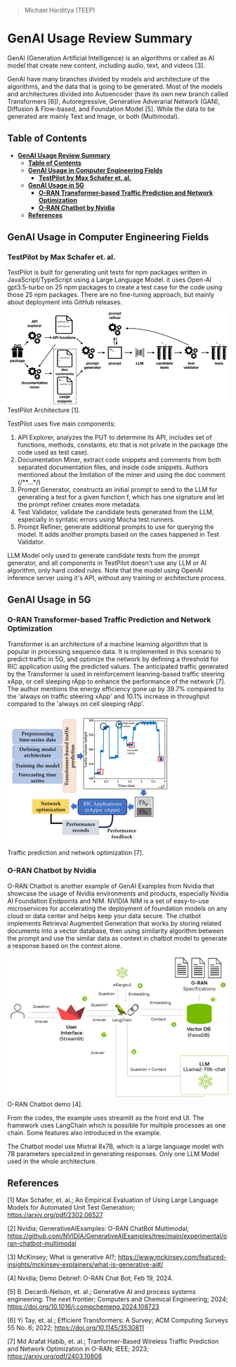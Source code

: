 > Michael Harditya (TEEP)
# **GenAI Usage Review Summary**
GenAI (Generation Artificial Intelligence) is an algorithms or called as AI model that create new content, including audio, text, and videos [3].

GenAI have many branches divided by models and architecture of the algorithms, and the data that is going to be generated. Most of the models and architectures divided into Autoencoder (have its own new branch called Transformers [6]), Autoregressive, Generative Adverarial Network (GAN), Diffusion & Flow-based, and Foundation Model [5]. While the data to be generated are mainly Text and Image, or both (Multimodal).

## **Table of Contents**
- [**GenAI Usage Review Summary**](#genai-usage-review-summary)
  - [**Table of Contents**](#table-of-contents)
  - [**GenAI Usage in Computer Engineering Fields**](#genai-usage-in-computer-engineering-fields)
    - [**TestPilot by Max Schafer et. al.**](#testpilot-by-max-schafer-et-al)
  - [**GenAI Usage in 5G**](#genai-usage-in-5g)
    - [**O-RAN Transformer-based Traffic Prediction and Network Optimization**](#o-ran-transformer-based-traffic-prediction-and-network-optimization)
    - [**O-RAN Chatbot by Nvidia**](#o-ran-chatbot-by-nvidia)
  - [**References**](#references)

## **GenAI Usage in Computer Engineering Fields**
### **TestPilot by Max Schafer et. al.**
TestPilot is built for generating unit tests for npm packages written in JavaScript/TypeScript using a Large Language Model. it uses Open-AI gpt3.5-turbo on 25 npm packages to create a test case for the code using those 25 npm packages. There are no fine-tuning approach, but mainly about deployment into GitHub releases.

![alt text](..\images\TestPilot.png)
TestPilot Architecture [1].

TestPilot uses five main components:
1. API Explorer, analyzes the PUT to determine its API, includes set of functions, methods, constants, etc that is not private in the package (the code used as test case).
2. Documentation Miner, extract code snippets and comments from both separated documentation files, and inside code snippets. Authors mentioned about the limitation of the miner and using the doc comment (/**...*/)
3. Prompt Generator, constructs an initial prompt to send to the LLM for generating a test for a given function f, which has one signature and let the prompt refiner creates more metadata.
4. Test Validator, validate the candidate tests generated from the LLM, especially in syntatic errors using Mocha test runners.
5. Prompt Refiner, generate additional prompts to use for querying the model. It adds another prompts based on the cases happened in Test Validator.

LLM Model only used to generate candidate tests from the prompt generator, and all components in TestPilot doesn't use any LLM or AI algorithm, only hard coded rules. Note that the model using OpenAI inference server using it's API, without any training or architecture process.

## **GenAI Usage in 5G**
### **O-RAN Transformer-based Traffic Prediction and Network Optimization**
Transformer is an architecture of a machine learning algorithm that is popular in processing sequence data. It is implemented in this scenario to predict traffic in 5G, and optimize the network by defining a threshold for RIC application using the predicted values. The anticipated traffic generated by the Transformer is used in reinforcement leanring-based traffic steering xApp, or cell sleeping rApp to enhance the performance of the network [7]. The author mentions the energy efficiency gone up by 39.7% compared to the 'always on traffic steering xApp' and 10.1% increase in throughput compared to the 'always on cell sleeping rApp'.

![alt text](..\images\traffic-pred.png)

Traffic prediction and network optimization [7].
### **O-RAN Chatbot by Nvidia**
O-RAN Chatbot is another example of GenAI Examples from Nvidia that showcase the usage of Nvidia environments and products, especially Nvidia AI Foundation Endpoints and NIM. NVIDIA NIM is a set of easy-to-use microservices for accelerating the deployment of foundation models on any cloud or data center and helps keep your data secure. The chatbot implements Retrieval Augmented Generation that works by storing related documents into a vector database, then using similarity algorithm between the prompt and use the similar data as context in chatbot model to generate a response based on the context alone.

![alt text](..\images\demo-debrief.png)
O-RAN Chatbot demo [4].

From the codes, the example uses streamlit as the front end UI. The framework uses LangChain which is possible for multiple processes as one chain. Some features also introduced in the example.

The Chatbot model use Mixtral 8x7B, which is a large language model with 7B parameters specialized in generating responses. Only one LLM Model used in the whole architecture.

## **References**
[1] Max Schafer, et. al.; An Empirical Evaluation of Using Large Language Models for Automated Unit Test Generation; https://arxiv.org/pdf/2302.06527

[2] Nvidia; GenerativeAIExamples: O-RAN ChatBot Multimodal; https://github.com/NVIDIA/GenerativeAIExamples/tree/main/experimental/oran-chatbot-multimodal

[3] McKinsey; What is generative AI?; https://www.mckinsey.com/featured-insights/mckinsey-explainers/what-is-generative-ai#/

[4] Nvidia; Demo Debrief: O-RAN Chat Bot; Feb 19, 2024.

[5] B. Decardi-Nelson, et. al.; Generative AI and process systems engineering: The next frontier; Computers and Chemical Engineering; 2024; https://doi.org/10.1016/j.compchemeng.2024.108723

[6] Yi Tay, et. al.; Efficient Transformers: A Survey; ACM Computing Surveys 55 No. 6; 2022; https://doi.org/10.1145/3530811

[7] Md Arafat Habib, et. al.; Tranformer-Based Wireless Traffic Prediction and Network Optimization in O-RAN; IEEE; 2023; https://arxiv.org/pdf/2403.10808